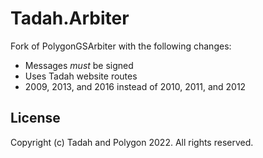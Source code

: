 # Tadah.Arbiter
Fork of PolygonGSArbiter with the following changes:
- Messages *must* be signed
- Uses Tadah website routes
- 2009, 2013, and 2016 instead of 2010, 2011, and 2012

## License
Copyright (c) Tadah and Polygon 2022. All rights reserved.